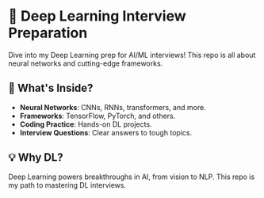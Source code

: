 # 🧠 Deep Learning Interview Preparation

Dive into my Deep Learning prep for AI/ML interviews! This repo is all about neural networks and cutting-edge frameworks.

## 🌟 What's Inside?
- **Neural Networks**: CNNs, RNNs, transformers, and more.
- **Frameworks**: TensorFlow, PyTorch, and others.
- **Coding Practice**: Hands-on DL projects.
- **Interview Questions**: Clear answers to tough topics.

## 💡 Why DL?
Deep Learning powers breakthroughs in AI, from vision to NLP. This repo is my path to mastering DL interviews.